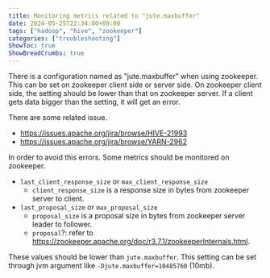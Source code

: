 ```yaml
---
title: Monitoring metrics related to "jute.maxbuffer"
date: 2024-05-25T22:34:00+09:00
tags: ["hadoop", "hive", "zookeeper"]
categories: ["troubleshooting"]
ShowToc: true
ShowBreadCrumbs: true
---
```



There is a configuration named as "jute.maxbuffer" when using zookeeper. This can be set on zookeeper client side or server side. On zookeeper client side, the setting should be lower than that on zookeeper server.
If a client gets data bigger than the setting, it will get an error.

There are some related issue.

- https://issues.apache.org/jira/browse/HIVE-21993
- https://issues.apache.org/jira/browse/YARN-2962



In order to avoid this errors. Some metrics should be monitored on zookeeper.

- `last_client_response_size` or `max_client_response_size`
    - `client_response_size` is a response size in bytes from zookeeper server to client.
- `last_proposal_size` or `max_proposal_size`
    - `proposal_size` is a proposal size in bytes from zookeeper server leader to follower.
    - `proposal`?: refer to https://zookeeper.apache.org/doc/r3.7.1/zookeeperInternals.html.

These values should be lower than `jute.maxbuffer`. This setting can be set through jvm argument like `-Djute.maxbuffer=10485760` (10mb).
